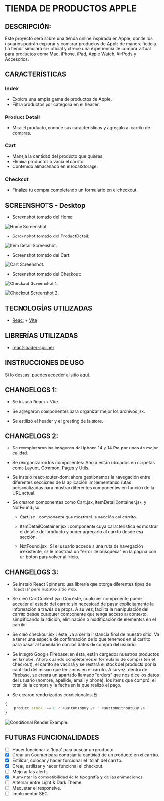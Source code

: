 # TIENDA DE PRODUCTOS APPLE

## DESCRIPCIÓN:
Este proyecto será sobre una tienda online inspirada en Apple, donde los usuarios podrán explorar y comprar productos de Apple de manera ficticia. La tienda simulará ser oficial y ofrece una experiencia de compra virtual para productos como Mac, iPhone, iPad, Apple Watch, AirPods y Accesorios.

## CARACTERÍSTICAS
### Index
+   Explora una amplia gama de productos de Apple.
+   Filtra productos por categoría en el header.
### Product Detail
+   Mira el producto, conoce sus características y agregalo al carrito de compras.
### Cart
+   Maneja la cantidad del producto que quieres.
+   Elimina productos o vacia el carrito.
+   Contenido almacenado en el localStorage.
### Checkout
+   Finaliza tu compra completando un formulario en el checkout.

## SCREENSHOTS - Desktop
+   Screenshot tomado del Home:

![Home Screenshot.](/public/assets/images/screens/screen_home-page.png)

+   Screenshot tomado del ProductDetail:

![Item Detail Screenshot.](/public/assets/images/screens/screen_itemDetail-page.png)

+   Screenshot tomado del Cart:

![Cart Screenshot.](/public/assets/images/screens/screen_cart-page.png)

+   Screenshot tomado del Checkout:

![Checkout Screenshot 1.](/public/assets/images/screens/screen_checkout-page-1.png)

![Checkout Screenshot 2.](/public/assets/images/screens/screen_checkout-page-2.png)

## TECNOLOGÍAS UTILIZADAS
+ [React](https://es.react.dev/) + [Vite](https://vitejs.dev/)

## LIBRERÍAS UTILIZADAS
+ [react-loader-spinner](https://mhnpd.github.io/react-loader-spinner/)

## INSTRUCCIONES DE USO
Si lo deseas, puedes acceder al sitio [aquí](https://react-58385.vercel.app/).

## CHANGELOGS 1:
+   Se instaló React + Vite.

+   Se agregaron componentes para organizar mejor los archivos jsx.

+   Se estilizó el header y el greeting de la store.

## CHANGELOGS 2:
+   Se reemplazaron las imágenes del iphone 14 y 14 Pro por unas de mejor calidad.

+   Se reorganizaron los componentes: Ahora están ubicados en carpetas como Layuot, Common, Pages y Utils.

+   Se instaló react-router-dom: ahora gestionamos la navegación entre diferentes secciones de la aplicación implementando rutas personalizadas para mostrar diferentes componentes en función de la URL actual.

+   Se crearon componentes como Cart.jsx, ItemDetailContainer.jsx, y NotFound.jsx
    *   Cart.jsx : componente que mostrará la sección del carrito.

    *   ItemDetailContainer.jsx : componente cuya característica es mostrar el detalle del producto y poder agregarlo al carrito desde esa sección.

    *   NotFound.jsx : Si el usuario accede a una ruta de navegación inexistente, se le mostrará un "error de búsqueda" en la página con un boton para volver al inicio.

## CHANGELOGS 3:
+   Se instaló React Spinners: una librería que otorga diferentes tipos de 'loaders' para nuestro sitio web.

+   Se creó CartContext.jsx: Con éste, cualquier componente puede acceder al estado del carrito sin necesidad de pasar explícitamente la información a través de props. A su vez, facilita la manipulación del carrito desde cualquier componente que tenga acceso al contexto, simplificando la adición, eliminación o modificación de elementos en el carrito.

+   Se creó checkout.jsx : éste, va a ser la instancia final de nuestro sitio. Va a tener una especie de confirmación de lo que tenemos en el carrito para pasar al furmulario con los datos de compra del usuario.

+   Se integró Google Firebase: en ésta, están cargados nuestros productos en la nube. Ahora cuando completemos el formulario de compra (en el checkout), el carrito se vaciará y se restará el stock del producto por la cantidad del mismo que teniamos en el carrito.
A su vez, dentro de Firebase, se creará un apartado llamado "orders" que nos dice los datos del usuario (nombre, apellido, email y phone), los items que compró, el total de la compra y la fecha en la que realizó el pago.

+   Se crearon renderizados condicionales. Ej:

```Javascript JSX
{
    product.stock !== 0 ? <ButtonToBuy /> : <ButtonWithoutBuy />
}
```

![Conditional Render Example.](src/assets/images/screens/screen_conditional-render-example.png)

## FUTURAS FUNCIONALIDADES
* [ ]  Hacer funcionar la 'lupa' para buscar un producto.
* [x]  Crear un Counter para controlar la cantidad de un producto en el carrito.
* [x]  Estilizar, colocar y hacer funcionar el 'total' del carrito.
* [x]  Crear, estilizar y hacer funcional el checkout.
* [ ]  Mejorar las alerts.
* [x]  Aumentar la compatibilidad de la tipografía y de las animaciones.
* [ ]  Alternar entre Light & Dark Theme.
* [ ]  Maquetar el responsive.
* [ ]  Implementar SEO.